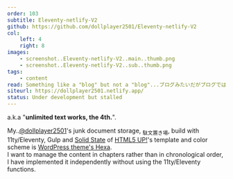 ```yaml
---
order: 103
subtitle: Eleventy-netlify-V2
github: https://github.com/dollplayer2501/Eleventy-netlify-V2
col:
    left: 4
    right: 8
images:
    - screenshot..Eleventy-netlify-V2..main..thumb.png
    - screenshot..Eleventy-netlify-V2..sub..thumb.png
tags:
    - content
read: Something like a "blog" but not a "blog"...ブログみたいだがブログではない何か
siteurl: https://dollplayer2501.netlify.app/
status: Under development but stalled
---
```



a.k.a "**unlimited text works, the 4th.**".

My..[@dollplayer2501](https://github.com/dollplayer2501)'s junk document storage, <sub>駄文置き場</sub>, build with 11ty/Eleventy, Gulp and [Solid State](https://html5up.net/solid-state) of [HTML5 UP!](https://html5up.net/)'s template and color scheme is [WordPress theme's Hexa](https://wordpress.com/ja/theme/hexa).  
I want to manage the content in chapters rather than in chronological order, I have implemented it independently without using the 11ty/Eleventy functions.
